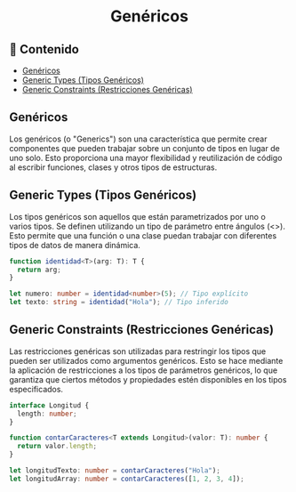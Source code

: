 <h1 align="center">Genéricos</h1>

<h2>📑 Contenido</h2>

- [Genéricos](#genéricos)
- [Generic Types (Tipos Genéricos)](#generic-types-tipos-genéricos)
- [Generic Constraints (Restricciones Genéricas)](#generic-constraints-restricciones-genéricas)

## Genéricos

Los genéricos (o "Generics") son una característica que permite crear componentes que pueden trabajar sobre un conjunto de tipos en lugar de uno solo. Esto proporciona una mayor flexibilidad y reutilización de código al escribir funciones, clases y otros tipos de estructuras.

## Generic Types (Tipos Genéricos)

Los tipos genéricos son aquellos que están parametrizados por uno o varios tipos. Se definen utilizando un tipo de parámetro entre ángulos (<>). Esto permite que una función o una clase puedan trabajar con diferentes tipos de datos de manera dinámica.

```ts
function identidad<T>(arg: T): T {
  return arg;
}

let numero: number = identidad<number>(5); // Tipo explícito
let texto: string = identidad("Hola"); // Tipo inferido
```

## Generic Constraints (Restricciones Genéricas)

Las restricciones genéricas son utilizadas para restringir los tipos que pueden ser utilizados como argumentos genéricos. Esto se hace mediante la aplicación de restricciones a los tipos de parámetros genéricos, lo que garantiza que ciertos métodos y propiedades estén disponibles en los tipos especificados.

```ts
interface Longitud {
  length: number;
}

function contarCaracteres<T extends Longitud>(valor: T): number {
  return valor.length;
}

let longitudTexto: number = contarCaracteres("Hola");
let longitudArray: number = contarCaracteres([1, 2, 3, 4]);
```
